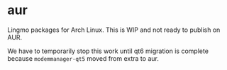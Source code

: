 # aur
Lingmo packages for Arch Linux. This is WIP and not ready to publish on AUR.

We have to temporarily stop this work until qt6 migration is complete because `modemmanager-qt5` moved from extra to aur.

